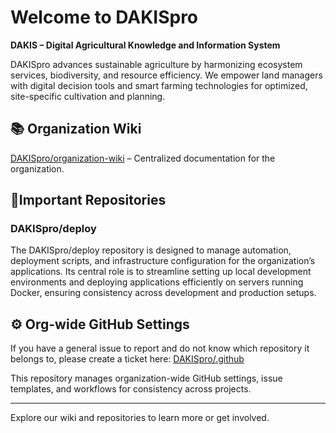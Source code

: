 # Welcome to DAKISpro

**DAKIS – Digital Agricultural Knowledge and Information System**

DAKISpro advances sustainable agriculture by harmonizing ecosystem services, biodiversity, and resource efficiency. We empower land managers with digital decision tools and smart farming technologies for optimized, site-specific cultivation and planning.

## 📚 Organization Wiki
[DAKISpro/organization-wiki](https://github.com/DAKISpro/organization-wiki/wiki) – Centralized documentation for the organization.

## 📂Important Repositories

### DAKISpro/deploy

The DAKISpro/deploy repository is designed to manage automation, deployment scripts, and infrastructure configuration for the organization’s applications. Its central role is to streamline setting up local development environments and deploying applications efficiently on servers running Docker, ensuring consistency across development and production setups.

## ⚙️ Org-wide GitHub Settings

If you have a general issue to report and do not know which repository it belongs to, please create a ticket here: [DAKISpro/.github]([https://github.com/DAKISpro/organization-wiki/wiki](https://github.com/DAKISpro/.github/issues)) 

This repository manages organization-wide GitHub settings, issue templates, and workflows for consistency across projects.

---

Explore our wiki and repositories to learn more or get involved.
